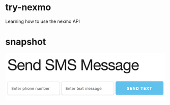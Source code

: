 # try-nexmo
Learning how to use the nexmo API

# snapshot
<img src="https://github.com/storycoding/try-nexmo/blob/master/public/snapshots/Screen%20Shot%202018-07-24%20at%2018.46.36.png">